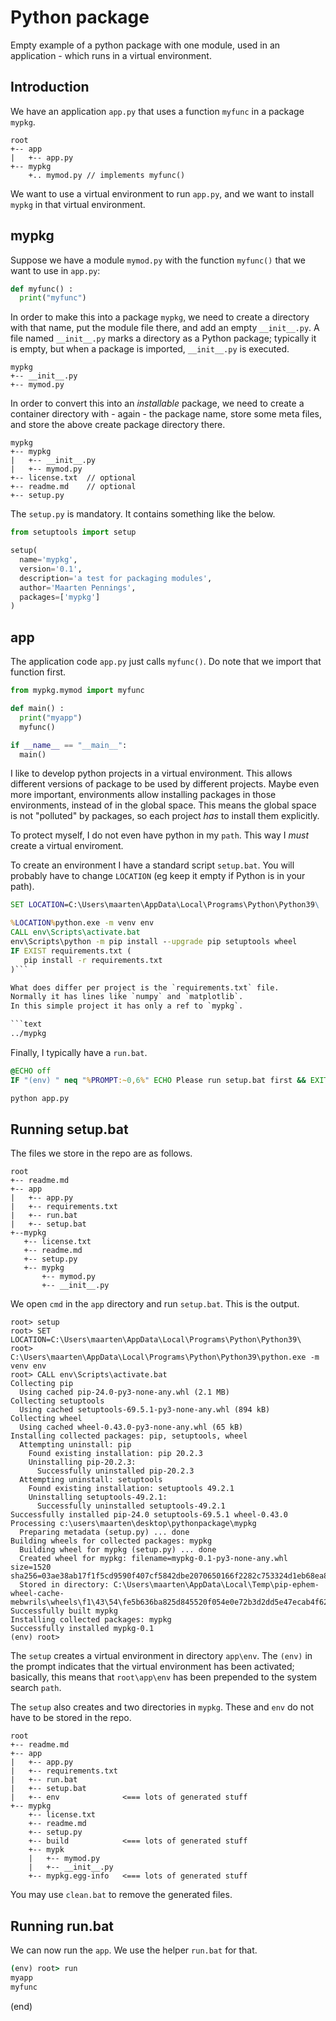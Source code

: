 # Python package

Empty example of a python package with one module, used in 
an application - which runs in a virtual environment.

## Introduction

We have an application `app.py` that uses a function `myfunc` in a package `mypkg`.

```text
root
+-- app
|   +-- app.py
+-- mypkg
    +.. mymod.py // implements myfunc()
```

We want to use a virtual environment to run `app.py`, and we want to
install `mypkg` in that virtual environment.

## mypkg

Suppose we have a module `mymod.py` with the function `myfunc()`
that we want to use in `app.py`:

```python
def myfunc() :
  print("myfunc")
```

In order to make this into a package `mypkg`, we need to create a directory
with that name, put the module file there, and add an empty `__init__.py`.
A file named `__init__.py` marks a directory as a Python package;
typically it is empty, but when a package is imported, `__init__.py` is executed.

```text
mypkg
+-- __init__.py
+-- mymod.py
```

In order to convert this into an _installable_  package, we need to create 
a container directory with - again - the package name, store some meta files, and
store the above create package directory there.

```text
mypkg
+-- mypkg
|   +-- __init__.py
|   +-- mymod.py
+-- license.txt  // optional
+-- readme.md    // optional
+-- setup.py   
```

The `setup.py` is mandatory. It contains something like the below.

```python
from setuptools import setup

setup( 
  name='mypkg',
  version='0.1',
  description='a test for packaging modules',
  author='Maarten Pennings',
  packages=['mypkg']
)
```


## app

The application code `app.py` just calls `myfunc()`.
Do note that we import that function first.

```python
from mypkg.mymod import myfunc

def main() :
  print("myapp")
  myfunc()

if __name__ == "__main__":
  main()
```

I like to develop python projects in a virtual environment.
This allows different versions of package to be used by
different projects. Maybe even more important, environments
allow installing packages in those environments, instead of
in the global space. This means the global space is not 
"polluted" by packages, so each project _has_ to install
them explicitly.

To protect myself, I do not even have python in my `path`.
This way I _must_ create a virtual enviroment.

To create an environment I have a standard script `setup.bat`.
You will probably have to change `LOCATION` (eg keep it empty
if Python is in your path).

```bat
SET LOCATION=C:\Users\maarten\AppData\Local\Programs\Python\Python39\

%LOCATION%python.exe -m venv env
CALL env\Scripts\activate.bat
env\Scripts\python -m pip install --upgrade pip setuptools wheel
IF EXIST requirements.txt (
   pip install -r requirements.txt
)```

What does differ per project is the `requirements.txt` file.
Normally it has lines like `numpy` and `matplotlib`.
In this simple project it has only a ref to `mypkg`.

```text
../mypkg
```

Finally, I typically have a `run.bat`.

```bat
@ECHO off
IF "(env) " neq "%PROMPT:~0,6%" ECHO Please run setup.bat first && EXIT /b

python app.py
```

## Running setup.bat

The files we store in the repo are as follows.

```text
root
+-- readme.md
+-- app
|   +-- app.py
|   +-- requirements.txt
|   +-- run.bat
|   +-- setup.bat
+--mypkg
   +-- license.txt
   +-- readme.md
   +-- setup.py
   +-- mypkg
       +-- mymod.py
       +-- __init__.py
```

We open `cmd` in the `app` directory and run `setup.bat`.
This is the output.

```text
root> setup
root> SET LOCATION=C:\Users\maarten\AppData\Local\Programs\Python\Python39\
root> C:\Users\maarten\AppData\Local\Programs\Python\Python39\python.exe -m venv env
root> CALL env\Scripts\activate.bat
Collecting pip
  Using cached pip-24.0-py3-none-any.whl (2.1 MB)
Collecting setuptools
  Using cached setuptools-69.5.1-py3-none-any.whl (894 kB)
Collecting wheel
  Using cached wheel-0.43.0-py3-none-any.whl (65 kB)
Installing collected packages: pip, setuptools, wheel
  Attempting uninstall: pip
    Found existing installation: pip 20.2.3
    Uninstalling pip-20.2.3:
      Successfully uninstalled pip-20.2.3
  Attempting uninstall: setuptools
    Found existing installation: setuptools 49.2.1
    Uninstalling setuptools-49.2.1:
      Successfully uninstalled setuptools-49.2.1
Successfully installed pip-24.0 setuptools-69.5.1 wheel-0.43.0
Processing c:\users\maarten\desktop\pythonpackage\mypkg
  Preparing metadata (setup.py) ... done
Building wheels for collected packages: mypkg
  Building wheel for mypkg (setup.py) ... done
  Created wheel for mypkg: filename=mypkg-0.1-py3-none-any.whl size=1520 sha256=03ae38ab17f1f5cd9590f407cf5842dbe2070650166f2282c753324d1eb68ea8
  Stored in directory: C:\Users\maarten\AppData\Local\Temp\pip-ephem-wheel-cache-mebwrils\wheels\f1\43\54\fe5b636ba825d845520f054e0e72b3d2dd5e47ecab4f620c8b
Successfully built mypkg
Installing collected packages: mypkg
Successfully installed mypkg-0.1
(env) root> 
```

The `setup` creates a virtual environment in directory `app\env`.
The `(env)` in the prompt indicates that the virtual environment has been
activated; basically, this means that `root\app\env` has been prepended
to the system search `path`.
 
The `setup` also creates and two directories in `mypkg`. 
These and `env` do not have to be stored in the repo.

```text
root
+-- readme.md
+-- app
|   +-- app.py
|   +-- requirements.txt
|   +-- run.bat
|   +-- setup.bat
|   +-- env              <=== lots of generated stuff
+-- mypkg
    +-- license.txt
    +-- readme.md
    +-- setup.py
    +-- build            <=== lots of generated stuff
    +-- mypk
    |   +-- mymod.py
    |   +-- __init__.py
    +-- mypkg.egg-info   <=== lots of generated stuff
```

You may use `clean.bat` to remove the generated files.


## Running run.bat

We can now run the `app`. We use the helper `run.bat` for that.

```bat
(env) root> run
myapp
myfunc
```

(end)
